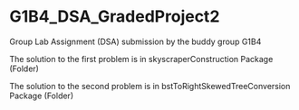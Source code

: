 # G1B4_DSA_GradedProject2
Group Lab Assignment (DSA) submission by the buddy group G1B4

The solution to the first problem is in skyscraperConstruction Package (Folder)

The solution to the second problem is in bstToRightSkewedTreeConversion Package (Folder)
